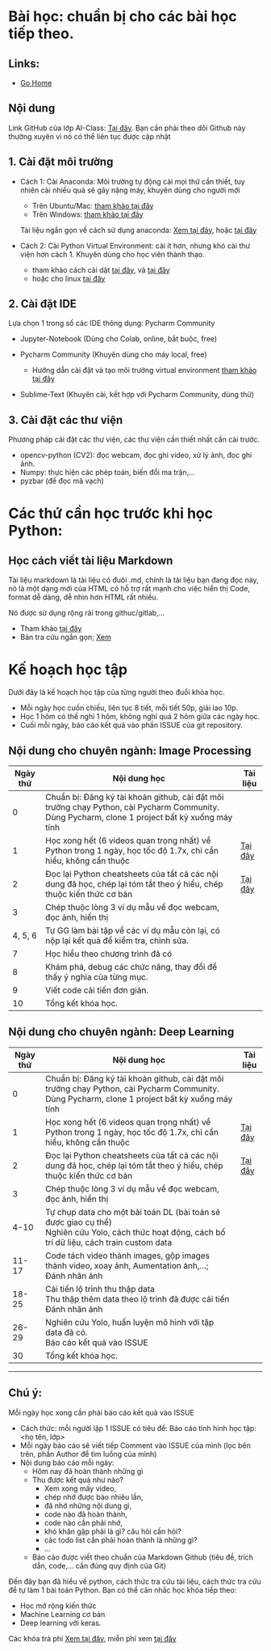 
# Bài học: chuẩn bị cho các bài học tiếp theo.
 
## Links:
- [Go Home](https://ntanhfai.github.io/)

## Nội dung
Link GitHub của lớp AI-Class: [Tại đây](https://github.com/ntanhfai/ntanhfai.github.io/tree/main/Vision). Bạn cần phải theo dõi Github này thường xuyên vì nó có thể liên tục được cập nhật 

##    1. Cài đặt môi trường
- Cách 1: Cài Anaconda: Môi trường tự động cài mọi thứ cần thiết, tuy nhiên cài nhiều quá sẽ gây nặng máy, khuyên dùng cho người mới
  + Trên Ubuntu/Mac: [tham khảo tại đây](https://www.ikkaro.com/vi/anaconda/)
  + Trên Windows:  [tham khảo tại đây](https://websitehcm.com/cai-dat-thu-vien-keras-trong-anaconda/)

  Tài liệu ngắn gọn về cách sử dụng anaconda: 
   [Xem tại đây](https://docs.conda.io/projects/conda/en/4.6.0/_downloads/52a95608c49671267e40c689e0bc00ca/conda-cheatsheet.pdf), 
   hoặc [tại đây](https://kapeli.com/cheat_sheets/Conda.docset/Contents/Resources/Documents/index)


- Cách 2: Cài Python Virtual Environment: cài ít hơn, nhưng khó cài thư viện hơn cách 1. Khuyên dùng cho học viên thành thạo.
    + tham khảo cách cài dặt [tại đây](https://viblo.asia/p/tao-virtual-environment-va-su-dung-cac-goi-thu-vien-thong-qua-pip-trong-python-Az45bmAVlxY),
      và [tại đây](https://mothergeo-py.readthedocs.io/en/latest/development/how-to/venv-win.html)
    + hoặc cho linux [tại đây](https://www.geeksforgeeks.org/creating-python-virtual-environment-windows-linux/)
  
    
##    2. Cài đặt IDE
  
Lựa chọn 1 trong số các IDE thông dụng: Pycharm Community
- Jupyter-Notebook  (Dùng cho Colab, online, bắt buộc, free)
- Pycharm Community (Khuyên dùng cho máy local, free)
  + Hướng dẫn cài đặt và tạo môi trường virtual environment [tham khảo tại đây](https://www.thegioididong.com/game-app/huong-dan-cai-dat-su-dung-pycharm-lap-trinh-python-1316867)
  

- Sublime-Text      (Khuyên cài, kết hợp với Pycharm Community, dùng thử)
    
##     3. Cài đặt các thư viện
Phương pháp cài đặt các thư viện, các thư viện cần thiết nhất cần cài trước.
- opencv-python (CV2): đọc webcam, đọc ghi video, xử lý ảnh, đọc ghi ảnh.
- Numpy: thực hiện các phép toán, biến đổi ma trận,...
- pyzbar (để đọc mã vạch)


# Các thứ cần học trước khi học Python:

## Học cách viết tài liệu Markdown 
Tài liệu markdown là tài liệu có đuôi .md, chính là tài liệu bạn đang đọc này, 
nó là một dạng mới của HTML có hỗ trợ rất mạnh cho việc hiển thị Code, format dễ dàng, dễ nhìn hơn HTML rất nhiều. 

Nó được sử dụng rộng rãi trong githuc/gitlab,... 
- Tham khảo [tại đây](https://viblo.asia/helps/cach-su-dung-markdown-bxjvZYnwkJZ)
- Bản tra cứu ngắn gọn; [Xem](https://www.markdownguide.org/cheat-sheet/)

# Kế hoạch học tập

Dưới đây là kế hoạch học tập của từng người theo đuổi khóa học. 
- Mỗi ngày học cuốn chiếu, liên tục 8 tiết, mỗi tiết 50p, giải lao 10p.
- Học 1 hôm có thể nghỉ 1 hôm, không nghỉ quá 2 hôm giữa các ngày học.
- Cuối mỗi ngày, báo cáo kết quả vào phần ISSUE của git repository.  

## Nội dung cho chuyên ngành: Image Processing 

| Ngày thứ | Nội dung học                                                                                                                                   | Tài liệu                                                                                        |
|----------|------------------------------------------------------------------------------------------------------------------------------------------------|-------------------------------------------------------------------------------------------------|
| 0        | Chuẩn bị: Đăng ký tài khoản github, cài đặt môi trường chạy Python, cài Pycharm Community. Dùng Pycharm, clone 1 project bất kỳ xuống máy tính |                                                                                                 |
| 1        | Học xong hết (6 videos quan trọng nhất) về Python trong 1 ngày, học tốc độ 1.7x, chỉ cần hiểu, không cần thuộc                                 | [Tại đây](http://aisolutions.vn/ai/dlclass/index.php)                                           |
| 2        | Đọc lại Python cheatsheets của tất cả các nội dung đã học, chép lại tóm tắt theo ý hiểu, chép thuộc kiến thức cơ bản                           | [Tại đây](https://github.com/anh-ai/AI_Libs/blob/main/Data-Books/000%20Python%20cheatsheet.pdf) |
 | 3        | Chép thuộc lòng 3 ví dụ mẫu về đọc webcam, đọc ảnh, hiển thị                                                                                   |                                                                                                 |
 | 4, 5, 6  | Tự GG làm bài tập về các ví dụ mẫu còn lại, có nộp lại kết quả để kiểm tra, chỉnh sửa.                                                         |                                                                                                 |
 | 7        | Học hiểu theo chương trình đã có                                                                                                               |                                                                                                 |
 | 8        | Khám phá, debug các chức năng, thay đổi để thấy ý nghĩa của từng mục.                                                                          |                                                                                                 |
 | 9        | Viết code cải tiến đơn giản.                                                                                                                   |                                                                                                 |
 | 10       | Tổng kết khóa học.                                                                                                                             |                                                                                                 |


## Nội dung cho chuyên ngành: Deep Learning  

| Ngày thứ | Nội dung học                                                                                                                                          | Tài liệu                                                                                        |
|----------|-------------------------------------------------------------------------------------------------------------------------------------------------------|-------------------------------------------------------------------------------------------------|
| 0        | Chuẩn bị: Đăng ký tài khoản github, cài đặt môi trường chạy Python, cài Pycharm Community. Dùng Pycharm, clone 1 project bất kỳ xuống máy tính        |                                                                                                 |
| 1        | Học xong hết (6 videos quan trọng nhất) về Python trong 1 ngày, học tốc độ 1.7x, chỉ cần hiểu, không cần thuộc                                        | [Tại đây](http://aisolutions.vn/ai/dlclass/index.php)                                           |
| 2        | Đọc lại Python cheatsheets của tất cả các nội dung đã học, chép lại tóm tắt theo ý hiểu, chép thuộc kiến thức cơ bản                                  | [Tại đây](https://github.com/anh-ai/AI_Libs/blob/main/Data-Books/000%20Python%20cheatsheet.pdf) |
 | 3        | Chép thuộc lòng 3 ví dụ mẫu về đọc webcam, đọc ảnh, hiển thị                                                                                          |                                                                                                 |
| 4-10     | Tự chụp data cho một bài toán DL (bài toán sẽ được giao cụ thể)<br/>Nghiên cứu Yolo, cách thức hoạt động, cách bố trí dữ liệu, cách train custom data |                                                                                                 |  
| 11-17    | Code tách video thành images, gộp images thành video, xoay ảnh, Aumentation ảnh,...; <br/> Đánh nhãn ảnh                                              |                                                                                                 |  
| 18-25    | Cải tiến lộ trình thu thập data <br/>Thu thập thêm data theo lộ trình đã được cải tiến <br/> Đánh nhãn ảnh                                            |                                                                                                 |  
| 26-29    | Nghiên cứu Yolo, huấn luyện mô hình với tập data đã có. <br/> Báo cáo kết quả vào ISSUE                                                               |                                                                                                 |  
 | 30       | Tổng kết khóa học.                                                                                                                                    |                                                                                                 |

---
## Chú ý:

Mỗi ngày học xong cần phải báo cáo kết quả vào ISSUE 
- Cách thức: mỗi người lập 1 ISSUE có tiêu đề: Báo cáo tình hình học tập: <họ tên, lớp>
- Mỗi ngày báo cáo sẽ viết tiếp Comment vào ISSUE của mình (lọc bên trên, phần Author để tìm luồng của mình)
- Nội dung báo cáo mỗi ngày:
  - Hôm nay đã hoàn thành những gì
  - Thu được kết quả như nào? 
    - Xem xong mấy video, 
    - chép nhớ được bào nhiêu lần, 
    - đã nhớ những nội dung gì, 
    - code nào đã hoàn thành, 
    - code nào cần phải nhớ, 
    - khó khăn gặp phải là gì? câu hỏi cần hỏi? 
    - các todo list cần phải hoàn thành là những gì?
    - ...
  - Báo cáo được viết theo chuẩn của Markdown Github (tiêu đề, trích dẫn, code,... cần đúng quy định của Git)

Đến đây bạn đã hiểu về python, cách thức tra cứu tài liệu, cách thức tra cứu để tự làm 1 bài toán Python.
Bạn có thể cân nhắc học khóa tiếp theo:
- Học mở rộng kiến thức 
- Machine Learning cơ bản
- Deep learning với keras.

Các khóa trả phí [Xem tại đây](http://aisolutions.vn/contents/class/index.php), miễn phí xem [tại đây](https://www.youtube.com/watch?v=lJ2YO5IucNs&list=PLXdfILWjpb1VFXSzucqbVgsCCHWwDSnei&ab_channel=Nguy%E1%BB%85nTu%E1%BA%A5nAnh) 






